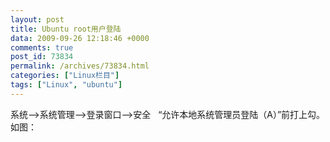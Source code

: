 ```yaml
---
layout: post
title: Ubuntu root用户登陆
data: 2009-09-26 12:18:46 +0000
comments: true
post_id: 73834
permalink: /archives/73834.html
categories: ["Linux栏目"]
tags: ["Linux", "ubuntu"]
---
```


系统——&gt;系统管理——&gt;登录窗口——&gt;安全   “允许本地系统管理员登陆（A）”前打上勾。如图：
<p style="text-align: center"><a href="http://img125.hotlinkimage.com/img.php?id=1306608540&amp;q="><img class="aligncenter" src="http://img125.hotlinkimage.com/thumb/1306608540.jpeg" alt="" /></a></p>
